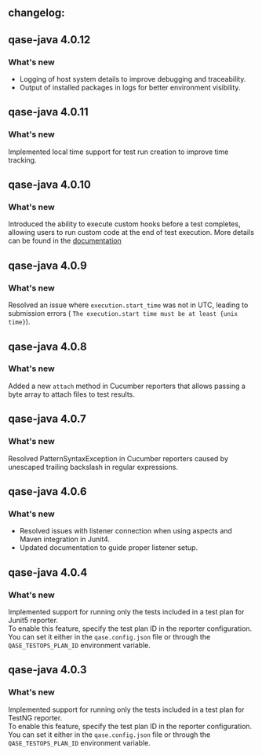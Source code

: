 ## changelog: 
## qase-java 4.0.12

### What's new

- Logging of host system details to improve debugging and traceability.
- Output of installed packages in logs for better environment visibility.

## qase-java 4.0.11

### What's new

Implemented local time support for test run creation to improve time tracking.

## qase-java 4.0.10

### What's new

Introduced the ability to execute custom hooks before a test completes, allowing users to run custom code at the end of
test execution. More details can be found in the [documentation](https://github.com/qase-tms/qase-java/tree/main/qase-java-commons#readme)

## qase-java 4.0.9

### What's new

Resolved an issue where `execution.start_time` was not in UTC, leading to submission errors (
`The execution.start time must be at least {unix time}`).

## qase-java 4.0.8

### What's new

Added a new `attach` method in Cucumber reporters that allows passing a byte array to attach files to test results.

## qase-java 4.0.7

### What's new

Resolved PatternSyntaxException in Cucumber reporters caused by unescaped trailing backslash in regular expressions.

## qase-java 4.0.6

### What's new

- Resolved issues with listener connection when using aspects and Maven integration in Junit4.
- Updated documentation to guide proper listener setup.

## qase-java 4.0.4

### What's new

Implemented support for running only the tests included in a test plan for Junit5 reporter.  
To enable this feature, specify the test plan ID in the reporter configuration.  
You can set it either in the `qase.config.json` file or through the `QASE_TESTOPS_PLAN_ID` environment variable.

## qase-java 4.0.3

### What's new

Implemented support for running only the tests included in a test plan for TestNG reporter.  
To enable this feature, specify the test plan ID in the reporter configuration.  
You can set it either in the `qase.config.json` file or through the `QASE_TESTOPS_PLAN_ID` environment variable.